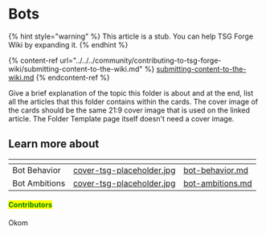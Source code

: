 # Bots

{% hint style="warning" %}
This article is a stub. You can help TSG Forge Wiki by expanding it.
{% endhint %}

{% content-ref url="../../../community/contributing-to-tsg-forge-wiki/submitting-content-to-the-wiki.md" %}
[submitting-content-to-the-wiki.md](../../../community/contributing-to-tsg-forge-wiki/submitting-content-to-the-wiki.md)
{% endcontent-ref %}



Give a brief explanation of the topic this folder is about and at the end, list all the articles that this folder contains within the cards. The cover image of the cards should be the same 21:9 cover image that is used on the linked article. The Folder Template page itself doesn't need a cover image.



## Learn more about

<table data-view="cards"><thead><tr><th></th><th data-hidden data-card-cover data-type="files"></th><th data-hidden data-card-target data-type="content-ref"></th></tr></thead><tbody><tr><td>Bot Behavior</td><td><a href="../../../.gitbook/assets/cover-tsg-placeholder.jpg">cover-tsg-placeholder.jpg</a></td><td><a href="bot-behavior.md">bot-behavior.md</a></td></tr><tr><td>Bot Ambitions</td><td><a href="../../../.gitbook/assets/cover-tsg-placeholder.jpg">cover-tsg-placeholder.jpg</a></td><td><a href="bot-ambitions.md">bot-ambitions.md</a></td></tr></tbody></table>



#### <mark style="color:green;">Contributors</mark>

Okom
